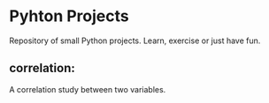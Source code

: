# Pyhton Projects

Repository of small Python projects. Learn, exercise or just have fun.


## correlation:
A correlation study between two variables.